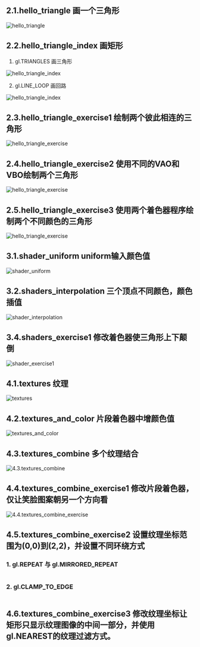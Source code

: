 ## 2.1.hello_triangle 画一个三角形

<img src="./img/hello_triangle.jpg" alt="hello_triangle"/>

## 2.2.hello_triangle_index 画矩形
1. gl.TRIANGLES 画三角形

<img src="./img/hello_triangle_index.jpg" alt="hello_triangle_index"/>

2. gl.LINE_LOOP 画回路
  
<img src="./img/hello_triangle_index_loop.jpg" alt="hello_triangle_index"/>


## 2.3.hello_triangle_exercise1 绘制两个彼此相连的三角形

<img src="./img/hello_triangle_exercise1.jpg" alt="hello_triangle_exercise"/>
 

## 2.4.hello_triangle_exercise2 使用不同的VAO和VBO绘制两个三角形

<img src="./img/hello_triangle_exercise1.jpg" alt="hello_triangle_exercise"/>

## 2.5.hello_triangle_exercise3 使用两个着色器程序绘制两个不同颜色的三角形

<img src="./img/hello_triangle_exercise3.jpg" alt="hello_triangle_exercise"/>

## 3.1.shader_uniform uniform输入颜色值

<img src="./img/shader_uniform.jpg" alt="shader_uniform"/>


## 3.2.shaders_interpolation 三个顶点不同颜色，颜色插值

<img src="./img/shader_interpolation.jpg" alt="shader_interpolation"/>

## 3.4.shaders_exercise1 修改着色器使三角形上下颠倒

<img src="./img/shader_exercise1.jpg" alt="shader_exercise1"/>


## 4.1.textures 纹理

<img src="./img/textures.jpg" alt="textures"/>

## 4.2.textures_and_color 片段着色器中增颜色值

<img src="./img/textures_and_color.jpg" alt="textures_and_color"/>

## 4.3.textures_combine 多个纹理结合

<img src="./img/4.3.textures_combine.jpg" alt="4.3.textures_combine"/>

## 4.4.textures_combine_exercise1 修改片段着色器，仅让笑脸图案朝另一个方向看

<img src="./img/4.4.textures_combine_exercise.jpg" alt="4.4.textures_combine_exercise"/>

## 4.5.textures_combine_exercise2 设置纹理坐标范围为(0,0)到(2,2)，并设置不同环绕方式
### 1. gl.REPEAT 与 gl.MIRRORED_REPEAT

<img src="./img/4.5.textures_combine_exercise2.1.jpg" alt=""/>

### 2. gl.CLAMP_TO_EDGE

<img src="./img/4.5.textures_combine_exercise2.2.jpg" alt=""/>


## 4.6.textures_combine_exercise3 修改纹理坐标让矩形只显示纹理图像的中间一部分，并使用gl.NEAREST的纹理过滤方式。

<img src="./img/4.6.textures_combine_exercise3.jpg" alt=""/>


